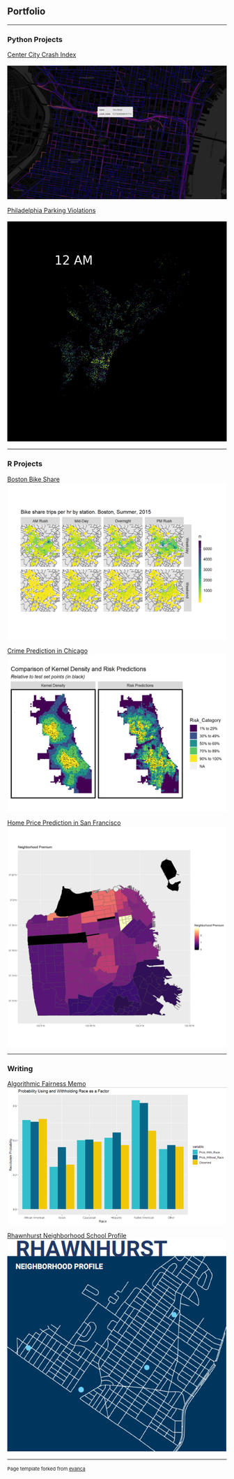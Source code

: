 ## Portfolio

---

### Python Projects

[Center City Crash Index](/portfolio_materials/Dodson_Ben_Crash_Index.html)
<br><br>
<img src="images/crash_index.png?raw=true"/>

[Philadelphia Parking Violations](/portfolio_materials/Dodson_Ben_Parking_Violations.html)
<br><br>
<img src="images/parking_violations.gif?raw=true"/>

---

### R Projects

[Boston Bike Share](/portfolio_materials/Dodson_Ben_Bike_Share.html)
<img src="images/bike_share.png?raw=true"/>


[Crime Prediction in Chicago](/portfolio_materials/Dodson_Ben_Risk_Prediction.html)
<img src="images/risk_prediction.png?raw=true"/>


[Home Price Prediction in San Francisco]("/portfolio_materials/Dodson_Ben_Risk_Prediction.html")
<img src="images/price_prediction.png?raw=true"/>

---

### Writing

[Algorithmic Fairness Memo](/portfolio_materials/Dodson_Ben_Algorithm_Fairness.pdf)
<img src="images/algorithm_fairness.png?raw=true"/>

[Rhawnhurst Neighborhood School Profile](/portfolio_materials/Dodson_Ben_Rhawnhurst.pdf)
<img src="images/rhawn.PNG?raw=true"/>

---
<p style="font-size:11px">Page template forked from <a href="https://github.com/evanca/quick-portfolio">evanca</a></p>
<!-- Remove above link if you don't want to attibute -->
